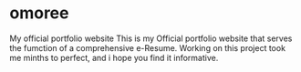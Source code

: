 # omoree
My official portfolio website This is my Official portfolio website that serves the fumction of a comprehensive e-Resume. Working on this project took me minths to perfect, and i hope you find it informative.
